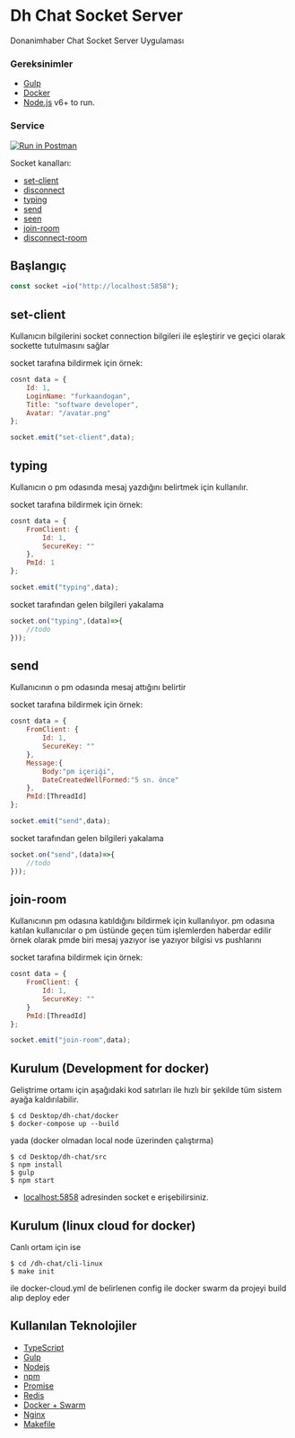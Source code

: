 # Dh Chat Socket Server
Donanimhaber Chat Socket Server Uygulaması 


### Gereksinimler

* [Gulp](https://gulpjs.com/)
* [Docker](https://www.docker.com/)
* [Node.js](https://nodejs.org/en/download/) v6+ to run.

### Service

[![Run in Postman](https://run.pstmn.io/button.svg)](https://www.getpostman.com/collections/ead7bee222b830b97780)

Socket kanalları:
- [set-client](#set-client)
- [disconnect](#disconnect) 
- [typing](#typing) 
- [send](#typing) 
- [seen](#seen) 
- [join-room](#join-room) 
- [disconnect-room](#disconnect-room)

## Başlangıç
```js
const socket =io("http://localhost:5858");
```
## set-client
Kullanıcın bilgilerini socket connection bilgileri ile eşleştirir ve geçici olarak sockette tutulmasını sağlar

socket tarafına bildirmek için örnek:
```js
cosnt data = {
    Id: 1,
    LoginName: "furkaandogan",
    Title: "software developer",
    Avatar: "/avatar.png"
};

socket.emit("set-client",data); 
```
## typing
Kullanıcın o pm odasında mesaj yazdığını belirtmek için kullanılır.

socket tarafına bildirmek için örnek:
```js
cosnt data = {
    FromClient: {
        Id: 1,
        SecureKey: ""
    },
    PmId: 1
};

socket.emit("typing",data); 
```
socket tarafından gelen bilgileri yakalama
```js
socket.on("typing",(data)=>{
    //todo
})); 
```

## send
Kullanıcının o pm odasında mesaj attığını belirtir

socket tarafına bildirmek için örnek:
```js
cosnt data = {
    FromClient: {
        Id: 1,
        SecureKey: ""
    },
    Message:{
        Body:"pm içeriği",
        DateCreatedWellFormed:"5 sn. önce"
    },
    PmId:[ThreadId]
};

socket.emit("send",data); 
```
socket tarafından gelen bilgileri yakalama
```js
socket.on("send",(data)=>{
    //todo
})); 
```

## join-room
Kullanıcının pm odasına katıldığını bildirmek için kullanılıyor. pm odasına katılan kullanıcılar o pm üstünde geçen tüm işlemlerden haberdar edilir 
örnek olarak pmde biri mesaj yazıyor ise yazıyor bilgisi vs pushlarını

socket tarafına bildirmek için örnek:
```js
cosnt data = {
    FromClient: {
        Id: 1,
        SecureKey: ""
    }
    PmId:[ThreadId]
};

socket.emit("join-room",data); 
```

## Kurulum (Development for docker)

Geliştrime ortamı için aşağıdaki kod satırları ile hızlı bir şekilde tüm sistem ayağa kaldırılabilir.

```
$ cd Desktop/dh-chat/docker
$ docker-compose up --build
```

yada (docker olmadan local node üzerinden çalıştırma)

```
$ cd Desktop/dh-chat/src
$ npm install 
$ gulp 
$ npm start
``` 

* [localhost:5858](http://localhost:5858) adresinden socket e erişebilirsiniz.

## Kurulum (linux cloud for docker)

Canlı ortam için ise 

```
$ cd /dh-chat/cli-linux
$ make init
```

ile docker-cloud.yml de belirlenen config ile docker swarm da projeyi build alıp deploy eder

## Kullanılan Teknolojiler

* [TypeScript](https://www.javascript.com/) 
* [Gulp](https://gulpjs.com/) 
* [Nodejs](https://nodejs.org/en/) 
* [npm](https://www.npmjs.com/)
* [Promise](https://www.promisejs.org/) 
* [Redis](https://redis.io/) 
* [Docker + Swarm](https://docker.com) 
* [Nginx](https://www.nginx.com/) 
* [Makefile](https://en.wikipedia.org/wiki/Makefile)